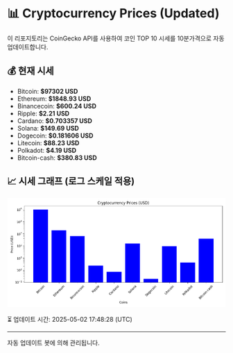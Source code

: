 
# 📊 Cryptocurrency Prices (Updated)

이 리포지토리는 CoinGecko API를 사용하여 코인 TOP 10 시세를 10분가격으로 자동 업데이트합니다.

## 💰 현재 시세
- Bitcoin: **$97302 USD**
- Ethereum: **$1848.93 USD**
- Binancecoin: **$600.24 USD**
- Ripple: **$2.21 USD**
- Cardano: **$0.703357 USD**
- Solana: **$149.69 USD**
- Dogecoin: **$0.181606 USD**
- Litecoin: **$88.23 USD**
- Polkadot: **$4.19 USD**
- Bitcoin-cash: **$380.83 USD**

## 📈 시세 그래프 (로그 스케일 적용)
![Crypto Prices](crypto_prices.png)

⏳ 업데이트 시간: 2025-05-02 17:48:28 (UTC)

---
자동 업데이트 봇에 의해 관리됩니다.
